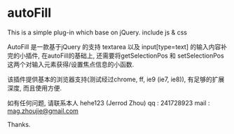 autoFill
========

This is a simple plug-in which base on jQuery. include js &amp; css

AutoFill 是一款基于jQuery 的支持 textarea 以及 input[type=text] 的输入内容补完的小插件, 在autoFill的基础上, 还需要将getSelectionPos 和 setSelectionPos 这两个对输入元素获得/设置焦点信息的小函数.

该插件提供基本的浏览器支持(测试经过chrome, ff, ie9 (ie7, ie8)), 有足够的扩展深度, 而且使用方便.

如有任何问题, 请联系本人
hehe123 (Jerrod Zhou)
qq : 241728923
mail : mag.zhoujie@gmail.com

Thanks.
